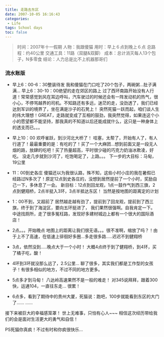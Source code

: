 ```yaml
---
title: 走路去东区
date: 2007-10-05 16:16:43
categories:
 - Life
tags: School days
toc: false
---
```

> 时间：2007年十一假期
> 人物：我跟傻猫
> 用时：早上６点到晚上６点
> 总路程：约40公里
> 交通工具：11路（双腿&双脚）
> 成本：总计消灭每人13个包子，N多零食
> 结论：人力总是比不上机器那哥们

### 流水账版
<!-- more -->
- 早上6：00-6：30整装待发
我和傻猫在门口吃了20个包子，两碗粥...肚子满满...
早上6：30-10：00绝望的走在郊区的路上
过了西环南路开始没有人行道！常常感觉到风在耳边呼叫，汽车驶过的时候还会有一阵发动机的热气，很小心，不停骂越界的司机。不知路还有多远，迷茫的走，没劲透了，我们已经达到军训的境界了，坐在满是沙子的石凳上！
突然死猫一跃而起，咱们谈人生的伟大理想！GREAT，走路就变成了互相的鼓劲，我突然觉得，如果连这个小小的愿望都不能坚持，那我真的不知道以后还能成就什么，这只是一种身体上的透支而已。。。

- 早上10：00 欢呼雀跃，到沙河北大桥了！
哇塞，太帮了，开始有人了，有人行道了！最最重要的是：有吃的了！买了一个大麻团...想到前面又是一段无人烟的路，放肆的吃吧！买了热量超高，平时很少碰的巧克力奶油冰欺凌，好吃。
没走几步就到沙河了，吃饱喝足了，上路。。。
下一步的大目标：马甸，19公里

- 11：00到史各庄
傻猫还以为我很认路，殊不知，这些小村小庄的我在暑假已经路过N多次了！原定12点到史各庄的，没想到居然提前了一个小时，奖励自己一下，多休息了一会。
新目标：12点到回龙观，1点一鼓作气到西三旗，2点到健翔桥，2点半挺入3环，3点半抵达东区！
当然是按地图的距离定的计划

- 1：00不到，又超前了
居然越走越有劲了，提前到了回龙观，提前到了西三旗，终于到了海淀区，要向五环挺进了，
我们果然很强啊。自我肯定一下。
中途找厕所，走了很多冤枉路，发现好多建材城边上都有一个很大的国际酒店！

- 2点。。。开始晚点
地图上的距离让我们很无语。。。很不准啊，缩放了吗？！由于上不了高速，在低速上徘徊好多圈...多走很多路.....迟迟不到健翔桥

- 3点，依然没到.....晚点大于一个小时！
大概4点终于到了健翔桥，到4环，买了橘子吃，酸！

- 4环到3环就没那么远了，2.5公里...
聊了很多，其实我们都是工作型的女孩子！有很多相似的地方，不过不同的地方更多。

- 5点多才到马甸！
八达岭高速果然不是一般的难走！
对345说拜拜，跟着300快，运通104，一直往东走...
很累！

- 6点多，看到了期待中的贵州大厦，死猫说：跑吧，100步就能看到东区的大门了......
......

接下来被巨大的幸福感笼罩！
世上无难事，只怕有心人~~~
相信这次经历带给我们的会是面对生活更大的勇气和自信！

PS死猫你真疯！不过有时和你疯很快乐...